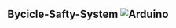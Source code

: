 Bycicle-Safty-System
![Arduino](https://img.shields.io/badge/Arduino-00979D?style=flat-square&logo=Arduino&logoColor=white)
-----------------------
